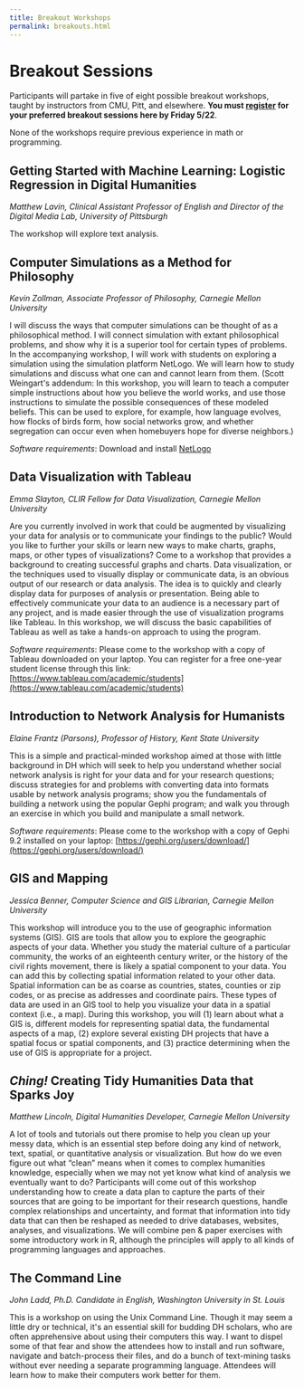 ```yaml
---
title: Breakout Workshops
permalink: breakouts.html
---
```

# Breakout Sessions
Participants will partake in five of eight possible breakout workshops, taught by instructors from CMU, Pitt, and elsewhere. **You must [register](https://docs.google.com/forms/d/e/1FAIpQLSeYPKKNnVpb_Cdov3oK5ClTysiNMH_XJSie3chibhhPKOtHMw/viewform) for your preferred breakout sessions here by Friday 5/22**. 

None of the workshops require previous experience in math or programming.

## Getting Started with Machine Learning: Logistic Regression in Digital Humanities
_Matthew Lavin, Clinical Assistant Professor of English and Director of the Digital Media Lab, University of Pittsburgh_

The workshop will explore text analysis.

## Computer Simulations as a Method for Philosophy
_Kevin Zollman, Associate Professor of Philosophy, Carnegie Mellon University_

I will discuss the ways that computer simulations can be thought of as a philosophical method.  I will connect simulation with extant philosophical problems, and show why it is a superior tool for certain types of problems.  In the accompanying workshop, I will work with students on exploring a simulation using the simulation platform NetLogo.  We will learn how to study simulations and discuss what one can and cannot learn from them. (Scott Weingart's addendum: In this workshop, you will learn to teach a computer simple instructions about how you believe the world works, and use those instructions to simulate the possible consequences of these modeled beliefs. This can be used to explore, for example, how language evolves, how flocks of birds form, how social networks grow, and whether segregation can occur even when homebuyers hope for diverse neighbors.)

_Software requirements_: Download and install [NetLogo](https://ccl.northwestern.edu/netlogo/download.shtml)

## Data Visualization with Tableau 
_Emma Slayton, CLIR Fellow for Data Visualization, Carnegie Mellon University_

Are you currently involved in work that could be augmented by visualizing your data for analysis or to communicate your findings to the public? Would you like to further your skills or learn new ways to make charts, graphs, maps, or other types of visualizations? Come to a workshop that provides a background to creating successful graphs and charts. Data visualization, or the techniques used to visually display or communicate data, is an obvious output of our research or data analysis. The idea is to quickly and clearly display data for purposes of analysis or presentation. Being able to effectively communicate your data to an audience is a necessary part of any project, and is made easier through the use of visualization programs like Tableau. In this workshop, we will discuss the basic capabilities of Tableau as well as take a hands-on approach to using the program.

_Software requirements_: Please come to the workshop with a copy of Tableau downloaded on your laptop. You can register for a free one-year student license through this link: [https://www.tableau.com/academic/students](https://www.tableau.com/academic/students)

## Introduction to Network Analysis for Humanists
_Elaine Frantz (Parsons), Professor of History, Kent State University_

This is a simple and practical-minded workshop aimed at those with little background in DH which will seek to help you understand whether social network analysis is right for your data and for your research questions; discuss strategies for and problems with converting data into formats usable by network analysis programs; show you the fundamentals of building a network using the popular Gephi program; and walk you through an exercise in which you build and manipulate a small network. 

_Software requirements_: Please come to the workshop with a copy of Gephi 9.2 installed on your laptop: [https://gephi.org/users/download/](https://gephi.org/users/download/)

## GIS and Mapping
_Jessica Benner, Computer Science and GIS Librarian, Carnegie Mellon University_

This workshop will introduce you to the use of geographic information systems (GIS). GIS are tools that allow you to explore the geographic aspects of your data. Whether you study the material culture of a particular community, the works of an eighteenth century writer, or the history of the civil rights movement, there is likely a spatial component to your data. You can add this by collecting spatial information related to your other data. Spatial information can be as coarse as countries, states, counties or zip codes, or as precise as addresses and coordinate pairs. These types of data are used in an GIS tool to help you visualize your data in a spatial context (i.e., a map). During this workshop, you will (1) learn about what a GIS is, different models for representing spatial data, the fundamental aspects of a map, (2) explore several existing DH projects that have a spatial focus or spatial components, and (3) practice determining when the use of GIS is appropriate for a project.

## *Ching!* Creating Tidy Humanities Data that Sparks Joy
_Matthew Lincoln, Digital Humanities Developer, Carnegie Mellon University_

A lot of tools and tutorials out there promise to help you clean up your messy data, which is an essential step before doing any kind of network, text, spatial, or quantitative analysis or visualization. But how do we even figure out what “clean” means when it comes to complex humanities knowledge, especially when we may not yet know what kind of analysis we eventually want to do? Participants will come out of this workshop understanding how to create a data plan to capture the parts of their sources that are going to be important for their research questions, handle complex relationships and uncertainty, and format that information into tidy data that can then be reshaped as needed to drive databases, websites, analyses, and visualizations. We will combine pen & paper exercises with some introductory work in R, although the principles will apply to all kinds of programming languages and approaches.

## The Command Line 
_John Ladd, Ph.D. Candidate in English, Washington University in St. Louis_

This is a workshop on using the Unix Command Line. Though it may seem a little dry or technical, it's an essential skill for budding DH scholars, who are often apprehensive about using their computers this way. I want to dispel some of that fear and show the attendees how to install and run software, navigate and batch-process their files, and do a bunch of text-mining tasks without ever needing a separate programming language. Attendees will learn how to make their computers work better for them.
